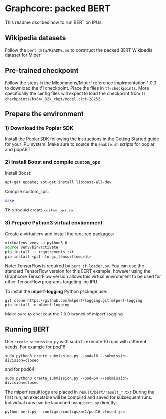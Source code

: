 # Graphcore: packed BERT 

This readme dscribes how to run BERT on IPUs.

## Wikipedia datasets
Follow the `bert_data/README.md` to construct the packed BERT Wikipedia dataset for Mlperf.

## Pre-trained checkpoint
Follow the steps in the Mlcommons/Mlperf reference implementation 1.0.0 to download the tf1 checkpoint. 
Place the files in `tf-checkpoints`. More specifically the config files will expect to load the checkpoint from `tf-checkpoints/bs64k_32k_ckpt/model.ckpt-28252`.

## Prepare the environment

### 1) Download the Poplar SDK
  Install the Poplar SDK following the instructions in the Getting Started guide for your IPU system. Make sure to source the `enable.sh`
  scripts for poplar and popART.

### 2) Install Boost and compile `custom_ops`

Install Boost:

```bash
apt-get update; apt-get install libboost-all-dev
```

Compile custom_ops:

```bash
make
```

This should create `custom_ops.so`.

### 3) Prepare Python3 virtual environment

Create a virtualenv and install the required packages:

```bash
virtualenv venv -p python3.6
source venv/bin/activate
pip install -r requirements.txt
pip install <path to gc_tensorflow.whl>
```

Note: TensorFlow is required by `bert_tf_loader.py`. You can use the standard TensorFlow version for this BERT example, however using the Graphcore TensorFlow version allows this virtual environment to be used for other TensorFlow programs targeting the IPU.

To instal the **mlperf-logging** Python package use:
```
git clone https://github.com/mlperf/logging.git mlperf-logging
pip install -e mlperf-logging
```
Make sure to checkout the 1.0.0 branch of mlperf-logging

## Running BERT

Use `create_submission.py` with sudo to execute 10 runs with different seeds.
For example for pod16:
```
sudo python3 create_submission.py --pod=16 --submission-division=closed
```
and for pod64:
```
sudo python3 create_submission.py --pod=64 --submission-division=closed
```
The mlperf result logs are placed in `result/bert/result_*.txt`
During the first run, an executable will be compiled and saved for subsequent runs.
Individual runs can be launched using `bert.py` directly:
```
python bert.py --config=./configs/mk2/pod16-closed.json
```